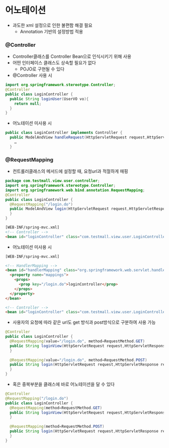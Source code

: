 # 어노테이션
- 과도한 xml 설정으로 인한 불편함 해결 필요
  - Annotation 기반의 설정방법 적용   

### @Controller
- Controller클래스를 Controller Bean으로 인식시키기 위해 사용
- 어떤 인터페이스 클래스도 상속할 필요가 없다
  - POJO로 구현될 수 있다
- @Controller 사용 시   
```java
import org.springframework.stereotype.Controller;
@Controller
public class LoginController {
  public String loginUser(UserVO vo){
    return null;
  }
}
```
- 어노테이션 미사용 시   
```java
public class LoginController implements Controller {
  public ModelAndView handleRequest(HttpServletRequest request,HttpServletResponse response) throws Exception {
    …
  }

```

### @RequestMapping
- 컨트롤러클래스의 메서드에 설정할 때, 요청url과 적절하게 매핑   
```java
package com.testmall.view.user.controller;
import org.springframework.stereotype.Controller;
import org.springframework.web.bind.annotation.RequestMapping;
@Controller
public class LoginController {
  @RequestMapping("/login.do")
  public ModelAndView login(HttpServletRequest request,HttpServletResponse response) {
  }
}

```
```html
[WEB-INF/spring-mvc.xml]
<!-- Controller -->
<bean id="loginController" class="com.testmall.view.user.LoginController"/>
```
- 어노테이션 미사용 시   
```html
[WEB-INF/spring-mvc.xml]

<!-- HandlerMapping -->
<bean id="handlerMapping" class="org.springframework.web.servlet.handler.SimpleUrlHandlerMapping">
  <property name="mappings">
    <props>
      <prop key="/login.do">loginController</prop>
    </props>
  </property>
</bean>

<!-- Controller -->
<bean id="loginController" class="com.testmall.view.user.LoginController"/>
```

- 사용자의 요청에 따라 같은 url도 get 방식과 post방식으로 구분하여 사용 가능   

```java
@Controller
public class LoginController {
  @RequestMapping(value="/login.do", method=RequestMethod.GET)
  public String loginView(HttpServletRequest request,HttpServletResponse response) {
  }
  
  @RequestMapping(value="/login.do", method=RequestMethod.POST)
  public String login(HttpServletRequest request,HttpServletResponse response) {
  }
}
```
- 혹은 중복부분을 클래스에 바로 어노테이션을 달 수 있다   
```java
@Controller
@RequestMapping("/login.do")
public class LoginController {
  @RequestMapping(method=RequestMethod.GET)
  public String loginView(HttpServletRequest request,HttpServletResponse response) {
  }
  
  @RequestMapping(method=RequestMethod.POST)
  public String login(HttpServletRequest request,HttpServletResponse response) {
  }
}
```
